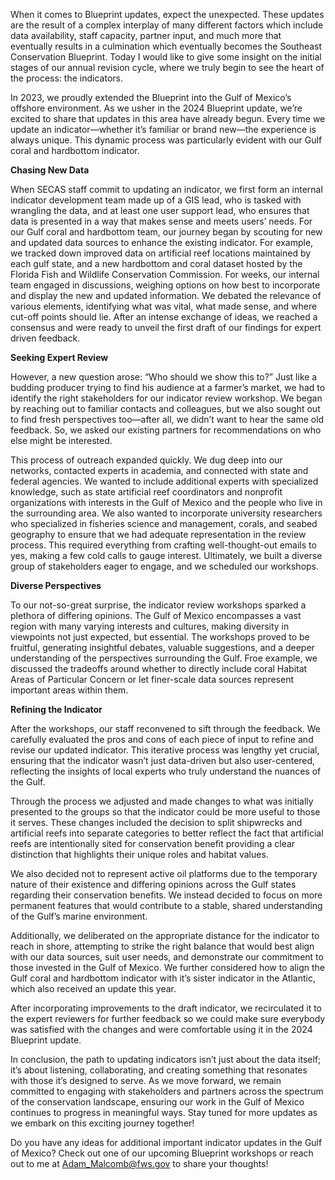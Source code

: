 When it comes to Blueprint updates, expect the unexpected. These updates are the result of a complex interplay of many different factors which include data availability, staff capacity, partner input, and much more that eventually results in a culmination which eventually becomes the Southeast Conservation Blueprint. Today I would like to give some insight on the initial stages of our annual revision cycle, where we truly begin to see the heart of the process: the indicators.

In 2023, we proudly extended the Blueprint into the Gulf of Mexico’s offshore environment. As we usher in the 2024 Blueprint update, we’re excited to share that updates in this area have already begun. Every time we update an indicator—whether it’s familiar or brand new—the experience is always unique. This dynamic process was particularly evident with our Gulf coral and hardbottom indicator.

**Chasing New Data**  

When SECAS staff commit to updating an indicator, we first form an internal indicator development team made up of a GIS lead, who is tasked with wrangling the data, and at least one user support lead, who ensures that data is presented in a way that makes sense and meets users’ needs. For our Gulf coral and hardbottom team, our journey began by scouting for new and updated data sources to enhance the existing indicator. For example, we tracked down improved data on artificial reef locations maintained by each gulf state, and a new hardbottom and coral dataset hosted by the Florida Fish and Wildlife Conservation Commission.
For weeks, our internal team engaged in discussions, weighing options on how best to incorporate and display the new and updated information. We debated the relevance of various elements, identifying what was vital, what made sense, and where cut-off points should lie. After an intense exchange of ideas, we reached a consensus and were ready to unveil the first draft of our findings for expert driven feedback.

**Seeking Expert Review**  

However, a new question arose: “Who should we show this to?” Just like a budding producer trying to find his audience at a farmer’s market, we had to identify the right stakeholders for our indicator review workshop. We began by reaching out to familiar contacts and colleagues, but we also sought out to find fresh perspectives too—after all, we didn’t want to hear the same old feedback. So, we asked our existing partners for recommendations on who else might be interested.

This process of outreach expanded quickly. We dug deep into our networks, contacted experts in academia, and connected with state and federal agencies. We wanted to include additional experts with specialized knowledge, such as state artificial reef coordinators and nonprofit organizations with interests in the Gulf of Mexico and the people who live in the surrounding area. We also wanted to incorporate university researchers who specialized in fisheries science and management, corals, and seabed geography to ensure that we had adequate representation in the review process. This required everything from crafting well-thought-out emails to yes, making a few cold calls to gauge interest. Ultimately, we built a diverse group of stakeholders eager to engage, and we scheduled our workshops.

**Diverse Perspectives**

To our not-so-great surprise, the indicator review workshops sparked a plethora of differing opinions. The Gulf of Mexico encompasses a vast region with many varying interests and cultures, making diversity in viewpoints not just expected, but essential. The workshops proved to be fruitful, generating insightful debates, valuable suggestions, and a deeper understanding of the perspectives surrounding the Gulf. Froe example, we discussed the tradeoffs around whether to directly include coral Habitat Areas of Particular Concern or let finer-scale data sources represent important areas within them.

**Refining the Indicator**  

After the workshops, our staff reconvened to sift through the feedback. We carefully evaluated the pros and cons of each piece of input to refine and revise our updated indicator. This iterative process was lengthy yet crucial, ensuring that the indicator wasn’t just data-driven but also user-centered, reflecting the insights of local experts who truly understand the nuances of the Gulf.

Through the process we adjusted and made changes to what was initially presented to the groups so that the indicator could be more useful to those it serves. These changes included the decision to split shipwrecks and artificial reefs into separate categories to better reflect the fact that artificial reefs are intentionally sited for conservation benefit providing a clear distinction that highlights their unique roles and habitat values.

We also decided not to represent active oil platforms due to the temporary nature of their existence and differing opinions across the Gulf states regarding their conservation benefits. We instead decided to focus on more permanent features that would contribute to a stable, shared understanding of the Gulf’s marine environment. 

Additionally, we deliberated on the appropriate distance for the indicator to reach in shore, attempting to strike the right balance that would best align with our data sources, suit user needs, and demonstrate our commitment to those invested in the Gulf of Mexico. We further considered how to align the Gulf coral and hardbottom indicator with it’s sister indicator in the Atlantic, which also received an update this year.

After incorporating improvements to the draft indicator, we recirculated it to the expert reviewers for further feedback so we could make sure everybody was satisfied with the changes and were comfortable using it in the 2024 Blueprint update.

In conclusion, the path to updating indicators isn’t just about the data itself; it’s about listening, collaborating, and creating something that resonates with those it’s designed to serve. As we move forward, we remain committed to engaging with stakeholders and partners across the spectrum of the conservation landscape, ensuring our work in the Gulf of Mexico continues to progress in meaningful ways. Stay tuned for more updates as we embark on this exciting journey together!

Do you have any ideas for additional important indicator updates in the Gulf of Mexico? Check out one of our upcoming Blueprint workshops or reach out to me at [Adam_Malcomb@fws.gov](mailto:Adam_Malcomb@fws.gov) to share your thoughts!

